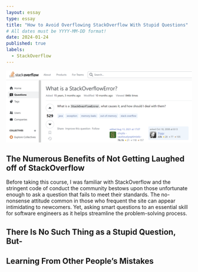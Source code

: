 ```yaml
---
layout: essay
type: essay
title: "How to Avoid Overflowing StackOverflow With Stupid Questions"
# All dates must be YYYY-MM-DD format!
date: 2024-01-24
published: true
labels:
  - StackOverflow
---
```

<p align="center">
  <img src="../img/what-is-stack-overflow.png" />
</p>

## The Numerous Benefits of Not Getting Laughed off of StackOverflow

  Before taking this course, I was familiar with StackOverflow and the stringent code of conduct the community bestows upon those unfortunate enough to ask a question that fails to meet their standards. The no-nonsense attitude common in those who frequent the site can appear intimidating to newcomers. Yet, asking smart questions to an essential skill for software engineers as it helps streamline the problem-solving process. 

## There Is No Such Thing as a Stupid Question, But-

  

## Learning From Other People’s Mistakes 

  
